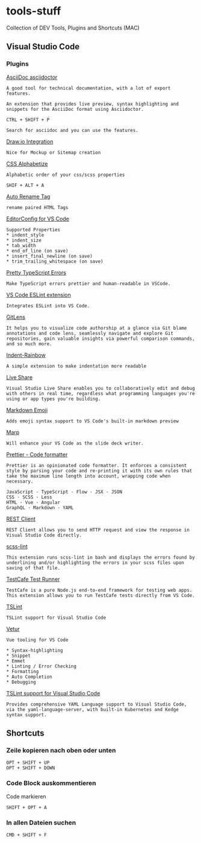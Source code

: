 # tools-stuff

Collection of DEV Tools, Plugins and Shortcuts (MAC)

## Visual Studio Code

### Plugins

[AsciiDoc
asciidoctor](https://marketplace.visualstudio.com/items?itemName=asciidoctor.asciidoctor-vscode)

    A good tool for technical documentation, with a lot of export features.

    An extension that provides live preview, syntax highlighting and snippets for the AsciiDoc format using Asciidoctor.
    
    CTRL + SHIFT + P

    Search for asciidoc and you can use the features.

[Draw.io Integration](https://marketplace.visualstudio.com/items?itemName=hediet.vscode-drawio)

    Nice for Mockup or Sitemap creation


[CSS Alphabetize](https://marketplace.visualstudio.com/items?itemName=PolymerMallard.css-alphabetize)

    Alphabetic order of your css/scss properties

    SHIF + ALT + A


[Auto Rename Tag](https://marketplace.visualstudio.com/items?itemName=formulahendry.auto-rename-tag)

    rename paired HTML Tags

[EditorConfig for VS Code](https://marketplace.visualstudio.com/items?itemName=EditorConfig.EditorConfig)

    Supported Properties
    * indent_style
    * indent_size
    * tab_width
    * end_of_line (on save)
    * insert_final_newline (on save)
    * trim_trailing_whitespace (on save)
    

[Pretty TypeScript Errors](https://marketplace.visualstudio.com/items?itemName=yoavbls.pretty-ts-errors)

    Make TypeScript errors prettier and human-readable in VSCode.


[VS Code ESLint extension](https://marketplace.visualstudio.com/items?itemName=dbaeumer.vscode-eslint)

    Integrates ESLint into VS Code.

[GitLens](https://marketplace.visualstudio.com/items?itemName=eamodio.gitlens)

    It helps you to visualize code authorship at a glance via Git blame annotations and code lens, seamlessly navigate and explore Git repositories, gain valuable insights via powerful comparison commands, and so much more.

[Indent-Rainbow](https://marketplace.visualstudio.com/items?itemName=oderwat.indent-rainbow)

    A simple extension to make indentation more readable

[Live Share](https://marketplace.visualstudio.com/items?itemName=MS-vsliveshare.vsliveshare)

    Visual Studio Live Share enables you to collaboratively edit and debug with others in real time, regardless what programming languages you're using or app types you're building.

[Markdown Emoji](https://marketplace.visualstudio.com/items?itemName=bierner.markdown-emoji)

    Adds emoji syntax support to VS Code's built-in markdown preview

[Marp](https://marketplace.visualstudio.com/items?itemName=marp-team.marp-vscode)

    Will enhance your VS Code as the slide deck writer.

[Prettier - Code formatter](https://marketplace.visualstudio.com/items?itemName=esbenp.prettier-vscode)

    Prettier is an opinionated code formatter. It enforces a consistent style by parsing your code and re-printing it with its own rules that take the maximum line length into account, wrapping code when necessary.

    JavaScript · TypeScript · Flow · JSX · JSON
    CSS · SCSS · Less
    HTML · Vue · Angular
    GraphQL · Markdown · YAML

[REST Client](https://marketplace.visualstudio.com/items?itemName=humao.rest-client)

    REST Client allows you to send HTTP request and view the response in Visual Studio Code directly.

[scss-lint](https://marketplace.visualstudio.com/items?itemName=adamwalzer.scss-lint)

    This extension runs scss-lint in bash and displays the errors found by underlining and/or highlighting the errors in your scss files upon saving of that file.

[TestCafe Test Runner](https://marketplace.visualstudio.com/items?itemName=romanresh.testcafe-test-runner)

    TestCafe is a pure Node.js end-to-end framework for testing web apps. This extension allows you to run TestCafe tests directly from VS Code.

[TSLint](https://marketplace.visualstudio.com/items?itemName=ms-vscode.vscode-typescript-tslint-plugin)

    TSLint support for Visual Studio Code

[Vetur](https://marketplace.visualstudio.com/items?itemName=octref.vetur)

    Vue tooling for VS Code

    * Syntax-highlighting
    * Snippet
    * Emmet
    * Linting / Error Checking
    * Formatting
    * Auto Completion
    * Debugging


[TSLint support for Visual Studio Code](https://marketplace.visualstudio.com/items?itemName=redhat.vscode-yaml)

    Provides comprehensive YAML Language support to Visual Studio Code, via the yaml-language-server, with built-in Kubernetes and Kedge syntax support.


## Shortcuts

### Zeile kopieren nach oben oder unten

    OPT + SHIFT + UP 
    OPT + SHIFT + DOWN

### Code Block auskommentieren

Code markieren

    SHIFT + OPT + A

### In allen Dateien suchen

    CMD + SHIFT + F
